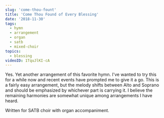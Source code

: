```yaml
---
slug: 'come-thou-fount'
title: 'Come Thou Found of Every Blessing'
date: '2018-11-30'
tags:
  - hymn
  - arrangement
  - organ
  - satb
  - mixed-choir
topics:
  - blessing
videoID: 1TquJlKI-cA
---
```


Yes. Yet another arrangement of this favorite hymn. I've wanted to try this for a while now and recent events have prompted me to give it a go. This is a fairly easy arrangement, but the melody shifts between Alto and Soprano and should be emphasized by whichever part is carrying it. I believe the remaining harmonies are somewhat unique among arrangements I have heard.

Written for SATB choir with organ accompaniment.
